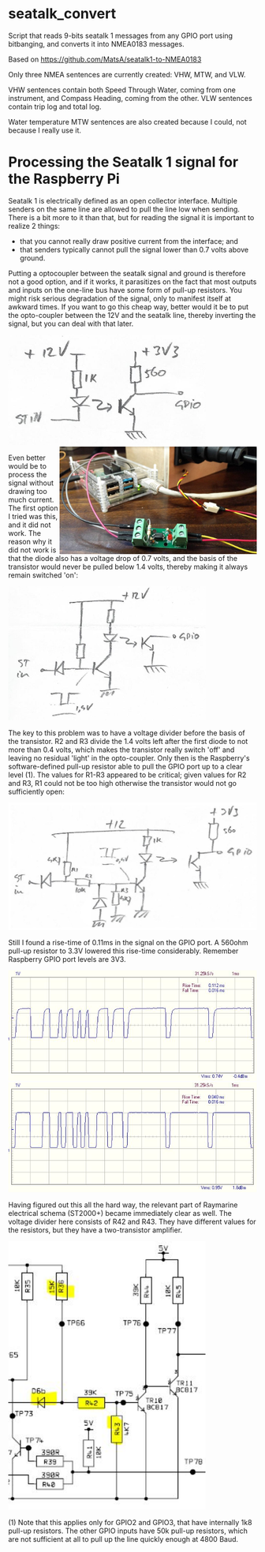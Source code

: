 # seatalk_convert
Script that reads 9-bits seatalk 1 messages from any GPIO port using bitbanging, and converts it into NMEA0183 messages.

Based on https://github.com/MatsA/seatalk1-to-NMEA0183

Only three NMEA sentences are currently created: VHW, MTW, and VLW.

VHW sentences contain both Speed Through Water, coming from one instrument, and Compass Heading, coming from the other. VLW sentences contain trip log and total log.

Water temperature MTW sentences are also created because I could, not because I really use it.

# Processing the Seatalk 1 signal for the Raspberry Pi
Seatalk 1 is electrically defined as an open collector interface. Multiple senders on the same line are allowed to pull the line low when sending. There is a bit more to it than that, but for reading the signal it is important to realize 2 things:
- that you cannot really draw positive current from the interface; and 
- that senders typically cannot pull the signal lower than 0.7 volts above ground. 

Putting a optocoupler between the seatalk signal and ground is therefore not a good option, and if it works, it parasitizes on the fact that most outputs and inputs on the one-line bus have some form of pull-up resistors. You might risk serious degradation of the signal, only to manifest itself at awkward times. If you want to go this cheap way, better would it be to put the opto-coupler between the 12V and the seatalk line, thereby inverting the signal, but you can deal with that later.

<img src="img6.jpg" width=400/> <img src="img7.jpg" width="400" align="right"/>

Even better would be to process the signal without drawing too much current. The first option I tried was this, and it did not work. The reason why it did not work is that the diode also has a voltage drop of 0.7 volts, and the basis of the transistor would never be pulled below 1.4 volts, thereby making it always remain switched 'on':

<img src="img1.jpg" width=400/>

The key to this problem was to have a voltage divider before the basis of the transistor. R2 and R3 divide the 1.4 volts left after the first diode to not more than 0.4 volts, which makes the transistor really switch 'off' and leaving no residual 'light' in the opto-coupler. Only then is the Raspberry's software-defined pull-up resistor able to pull the GPIO port up to a clear level (1). The values for R1-R3 appeared to be critical; given values for R2 and R3, R1 could not be too high otherwise the transistor would not go sufficiently open:

<img src="img2.jpg" width=600/>

Still I found a rise-time of 0.11ms in the signal on the GPIO port. A 560ohm pull-up resistor to 3.3V lowered this rise-time considerably. Remember Raspberry GPIO port levels are 3V3.

<img src="img3.jpg" xwidth=400/> <img src="img4.jpg" xwidth=400/>

Having figured out this all the hard way, the relevant part of Raymarine electrical schema (ST2000+) became immediately clear as well. The voltage divider here consists of R42 and R43. They have different values for the resistors, but they have a two-transistor amplifier.

<img src="img5.jpg" width=400/>

(1) Note that this applies only for GPIO2 and GPIO3, that have internally 1k8 pull-up resistors. The other GPIO inputs have 50k pull-up resistors, which are not sufficient at all to pull up the line quickly enough at 4800 Baud.
